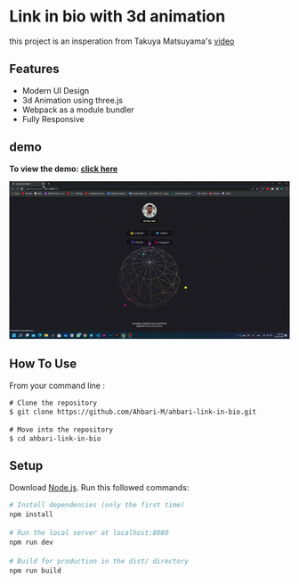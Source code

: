 # Link in bio with 3d animation 
this project is an insperation from Takuya Matsuyama's [video](https://www.youtube.com/watch?v=u71pHOyvBp0&t=2s)

## Features

- Modern UI Design
- 3d Animation using three.js
- Webpack as a module bundler
- Fully Responsive

## demo

**To view the demo:** [**click here**](https://ahbari-m.github.io/ahbari-link-in-bio/)

![pc](./demo/link-in-bio.gif)

## How To Use

From your command line :

```
# Clone the repository
$ git clone https://github.com/Ahbari-M/ahbari-link-in-bio.git

# Move into the repository
$ cd ahbari-link-in-bio
```

## Setup
Download [Node.js](https://nodejs.org/en/download/).
Run this followed commands:

``` bash
# Install dependencies (only the first time)
npm install

# Run the local server at localhost:8080
npm run dev

# Build for production in the dist/ directory
npm run build
```
